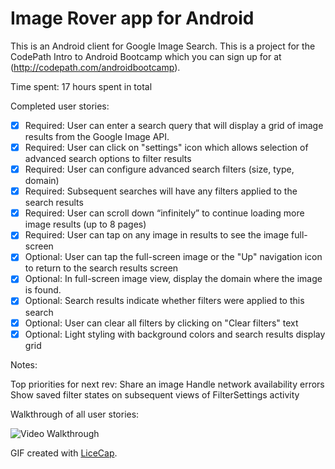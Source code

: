 # Image Rover app for Android

This is an Android client for Google Image Search. This is a project for the CodePath Intro to Android Bootcamp which you can sign up for at (http://codepath.com/androidbootcamp).


Time spent: 17 hours spent in total

Completed user stories:

 * [x] Required: User can enter a search query that will display a grid of image results from the Google Image API.
 * [x] Required: User can click on "settings" icon which allows selection of advanced search options to filter results
 * [x] Required: User can configure advanced search filters (size, type, domain)
 * [x] Required: Subsequent searches will have any filters applied to the search results
 * [x] Required: User can scroll down “infinitely” to continue loading more image results (up to 8 pages)
 * [x] Required: User can tap on any image in results to see the image full-screen
 * [x] Optional: User can tap the full-screen image or the "Up" navigation icon to return to the search results screen
 * [x] Optional: In full-screen image view, display the domain where the image is found.
 * [x] Optional: Search results indicate whether filters were applied to this search
 * [x] Optional: User can clear all filters by clicking on "Clear filters" text
 * [x] Optional: Light styling with background colors and search results display grid

Notes:

Top priorities for next rev:
Share an image
Handle network availability errors
Show saved filter states on subsequent views of FilterSettings activity

Walkthrough of all user stories:

![Video Walkthrough](anim_image-rover.gif)

GIF created with [LiceCap](http://www.cockos.com/licecap/).

